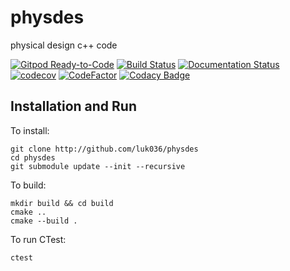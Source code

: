 # physdes
physical design c++ code

[![Gitpod Ready-to-Code](https://img.shields.io/badge/Gitpod-Ready--to--Code-blue?logo=gitpod)](https://gitpod.io/#https://github.com/luk036/physdes)
[![Build Status](https://travis-ci.com/luk036/physdes.svg?branch=master)](https://travis-ci.com/luk036/physdes)
[![Documentation Status](https://readthedocs.org/projects/physdes/badge/?version=latest)](https://physdes.readthedocs.io/en/latest/?badge=latest)
[![codecov](https://codecov.io/gh/luk036/physdes/branch/master/graph/badge.svg)](https://codecov.io/gh/luk036/physdes)
[![CodeFactor](https://www.codefactor.io/repository/github/luk036/physdes/badge)](https://www.codefactor.io/repository/github/luk036/physdes)
[![Codacy Badge](https://api.codacy.com/project/badge/Grade/18390da71e2144d7a392fc9694e2d91f)](https://www.codacy.com/manual/luk036/physdes?utm_source=github.com&amp;utm_medium=referral&amp;utm_content=luk036/physdes&amp;utm_campaign=Badge_Grade)

## Installation and Run

To install:

    git clone http://github.com/luk036/physdes
    cd physdes
    git submodule update --init --recursive

To build:

    mkdir build && cd build
    cmake ..
    cmake --build .

To run CTest:

    ctest
